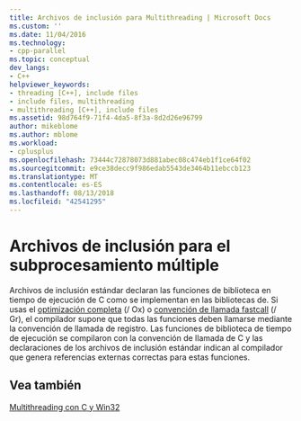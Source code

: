 ```yaml
---
title: Archivos de inclusión para Multithreading | Microsoft Docs
ms.custom: ''
ms.date: 11/04/2016
ms.technology:
- cpp-parallel
ms.topic: conceptual
dev_langs:
- C++
helpviewer_keywords:
- threading [C++], include files
- include files, multithreading
- multithreading [C++], include files
ms.assetid: 98d764f9-71f4-4da5-8f3a-8d2d26e96799
author: mikeblome
ms.author: mblome
ms.workload:
- cplusplus
ms.openlocfilehash: 73444c72878073d881abec08c474eb1f1ce64f02
ms.sourcegitcommit: e9ce38decc9f986edab5543de3464b11ebccb123
ms.translationtype: MT
ms.contentlocale: es-ES
ms.lasthandoff: 08/13/2018
ms.locfileid: "42541295"
---
```

# <a name="include-files-for-multithreading"></a>Archivos de inclusión para el subprocesamiento múltiple
Archivos de inclusión estándar declaran las funciones de biblioteca en tiempo de ejecución de C como se implementan en las bibliotecas de. Si usas el [optimización completa](../build/reference/ox-full-optimization.md) (/ Ox) o [convención de llamada fastcall](../build/reference/gd-gr-gv-gz-calling-convention.md) (/ Gr), el compilador supone que todas las funciones deben llamarse mediante la convención de llamada de registro. Las funciones de biblioteca de tiempo de ejecución se compilaron con la convención de llamada de C y las declaraciones de los archivos de inclusión estándar indican al compilador que genera referencias externas correctas para estas funciones.  
  
## <a name="see-also"></a>Vea también  

[Multithreading con C y Win32](../parallel/multithreading-with-c-and-win32.md)